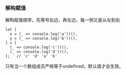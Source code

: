 ### 解构赋值
[^_^]: # (哈哈我是注释，不会在浏览器中显示。)
解构赋值顺序，先等号右边，再左边，每一侧又是从左到右
```
let [
  x = (_ => console.log('a'))(),
  y = (_ => console.log('b'))(),
] = [
  (_ => console.log('c'))(),
  (_ => console.log('d'))(),
];   // 'c' 'd' 'a' 'b'
```
只有当一个数组成员严格等于undefined，默认值才会生效。